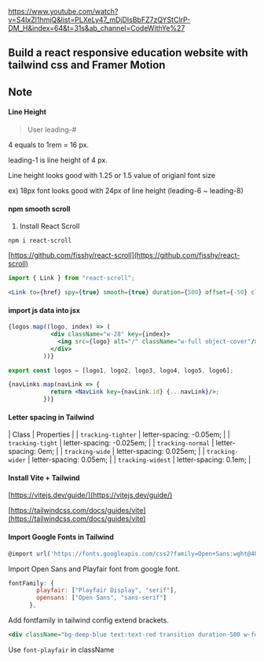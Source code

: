 https://www.youtube.com/watch?v=S4IxZl1hmjQ&list=PLXeLy47_mDjDIsBbFZ7zQYStClrP-DM_H&index=64&t=31s&ab_channel=CodeWithYe%27

## Build a react responsive education website with tailwind css and Framer Motion



## Note

#### Line Height

> User leading-#

4 equals to 1rem = 16 px.

leading-1 is line height of 4 px.

Line height looks good with 1.25 or 1.5 value of origianl font size

ex) 18px font looks good with 24px of line height (leading-6 ~ leading-8)


#### npm smooth scroll

1. Install React Scroll

`npm i react-scroll`

[https://github.com/fisshy/react-scroll](https://github.com/fisshy/react-scroll)

```jsx
import { Link } from "react-scroll";
```

```jsx
<Link to={href} spy={true} smooth={true} duration={500} offset={-50} className="font-bold transition-all duration-300">{link}</Link>
```


#### import js data into jsx

```jsx
{logos.map((logo, index) => (
            <div className="w-28" key={index}>
              <img src={logo} alt="/" className="w-full object-cover"/>
            </div>
          ))}

```

```jsx
export const logos = [logo1, logo2, logo3, logo4, logo5, logo6];
```

```jsx
{navLinks.map(navLink => {
            return <NavLink key={navLink.id} {...navLink}/>;
          })}

```


#### Letter spacing in Tailwind 

| Class | Properties |
| `tracking-tighter` | letter-spacing: -0.05em; |
| `tracking-tight` | letter-spacing: -0.025em; |
| `tracking-normal` | letter-spacing: 0em; |
| `tracking-wide` | letter-spacing: 0.025em; |
| `tracking-wider` | letter-spacing: 0.05em; |
| `tracking-widest` | letter-spacing: 0.1em; |

#### Install Vite + Tailwind

[https://vitejs.dev/guide/](https://vitejs.dev/guide/)

[https://tailwindcss.com/docs/guides/vite](https://tailwindcss.com/docs/guides/vite)



#### Import Google Fonts in Tailwind


```jsx
@import url('https://fonts.googleapis.com/css2?family=Open+Sans:wght@400;600&family=Playfair+Display:wght@400;600&display=swap');
```

Import Open Sans and Playfair font from google font.

```jsx
fontFamily: {
        playfair: ["Playfair Display", "serif"],
        opensans: ["Open Sans", "sans-serif"]
      },
```

Add fontfamily in tailwind config extend brackets.

```jsx
<div className="bg-deep-blue text:text-red transition duration-500 w-full h-full flex items-center justify-center font-playfair px-10">
```

Use `font-playfair` in className